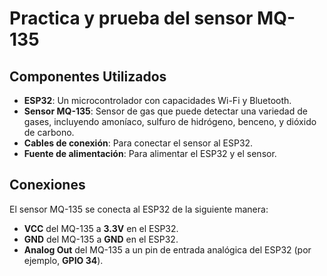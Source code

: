 # Practica y prueba del sensor MQ-135
## Componentes Utilizados

- **ESP32**: Un microcontrolador con capacidades Wi-Fi y Bluetooth.
- **Sensor MQ-135**: Sensor de gas que puede detectar una variedad de gases, incluyendo amoníaco, sulfuro de hidrógeno, benceno, y dióxido de carbono.
- **Cables de conexión**: Para conectar el sensor al ESP32.
- **Fuente de alimentación**: Para alimentar el ESP32 y el sensor.

## Conexiones

El sensor MQ-135 se conecta al ESP32 de la siguiente manera:

- **VCC** del MQ-135 a **3.3V** en el ESP32.
- **GND** del MQ-135 a **GND** en el ESP32.
- **Analog Out** del MQ-135 a un pin de entrada analógica del ESP32 (por ejemplo, **GPIO 34**).


